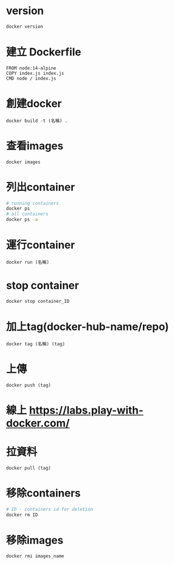 # version
```bash
docker version
```
# 建立 Dockerfile
```
FROM node:14-alpine
COPY index.js index.js
CMD node / index.js
```
# 創建docker
```
docker build -t (名稱) .
```
# 查看images
```
docker images
```
# 列出container
```bash
# running containers
docker ps
# all containers
docker ps -a
```
# 運行container
```
docker run (名稱)
```
# stop container
```bash
docker stop container_ID
```
# 加上tag(docker-hub-name/repo)
```
docker tag (名稱) (tag)
```
# 上傳
```
docker push (tag) 
```
# 線上  https://labs.play-with-docker.com/
# 拉資料
```
docker pull (tag)
```
# 移除containers
```bash
# ID - containers id for deletion
docker rm ID
```
# 移除images
```bash
docker rmi images_name
```








